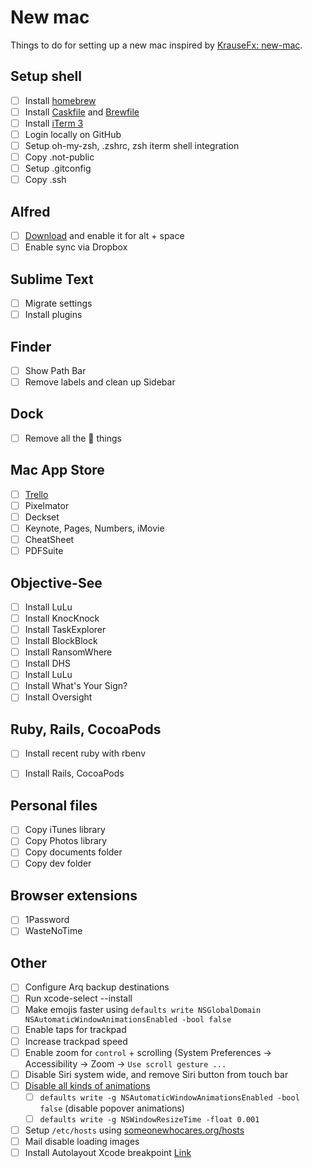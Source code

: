 # New mac

Things to do for setting up a new mac inspired by [KrauseFx: new-mac](https://github.com/KrauseFx/new-mac).

## Setup shell

- [ ] Install [homebrew](https://brew.sh)
- [ ] Install [Caskfile](Caskfile) and [Brewfile](Brewfile)
- [ ] Install [iTerm 3](https://www.iterm2.com/version3.html)
- [ ] Login locally on GitHub
- [ ] Setup oh-my-zsh, .zshrc, zsh iterm shell integration
- [ ] Copy .not-public
- [ ] Setup .gitconfig
- [ ] Copy .ssh 

## Alfred

- [ ] [Download](https://www.alfredapp.com/) and enable it for alt + space
- [ ] Enable sync via Dropbox

## Sublime Text

- [ ] Migrate settings
- [ ] Install plugins

## Finder

- [ ] Show Path Bar
- [ ] Remove labels and clean up Sidebar

## Dock

- [ ] Remove all the  things

## Mac App Store

- [ ] [Trello](https://itunes.apple.com/us/app/trello/id1278508951?mt=12)
- [ ] Pixelmator
- [ ] Deckset
- [ ] Keynote, Pages, Numbers, iMovie
- [ ] CheatSheet
- [ ] PDFSuite

## Objective-See

- [ ] Install LuLu
- [ ] Install KnocKnock
- [ ] Install TaskExplorer
- [ ] Install BlockBlock
- [ ] Install RansomWhere
- [ ] Install DHS
- [ ] Install LuLu
- [ ] Install What's Your Sign?
- [ ] Install Oversight

## Ruby, Rails, CocoaPods

- [ ] Install recent ruby with rbenv
- [ ] Install Rails, CocoaPods


## Personal files

- [ ] Copy iTunes library
- [ ] Copy Photos library
- [ ] Copy documents folder
- [ ] Copy dev folder

## Browser extensions
- [ ] 1Password
- [ ] WasteNoTime

## Other

- [ ] Configure Arq backup destinations
- [ ] Run xcode-select --install
- [ ] Make emojis faster using `defaults write NSGlobalDomain NSAutomaticWindowAnimationsEnabled -bool false`
- [ ] Enable taps for trackpad
- [ ] Increase trackpad speed
- [ ] Enable zoom for `control` + scrolling (System Preferences -> Accessibility -> Zoom -> `Use scroll gesture ...`
- [ ] Disable Siri system wide, and remove Siri button from touch bar
- [ ] [Disable all kinds of animations](https://apple.stackexchange.com/questions/14001/how-to-turn-off-all-animations-on-os-x)
  - [ ] `defaults write -g NSAutomaticWindowAnimationsEnabled -bool false` (disable popover animations)
  - [ ] `defaults write -g NSWindowResizeTime -float 0.001`
- [ ] Setup `/etc/hosts` using [someonewhocares.org/hosts](https://someonewhocares.org/hosts/)
- [ ] Mail disable loading images
- [ ] Install Autolayout Xcode breakpoint [Link](https://www.rightpoint.com/rplabs/2019/06/wtf-auto-layout-for-ios-in-swift/)
